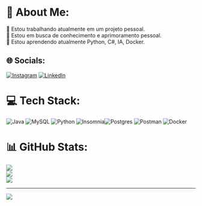 # 💫 About Me:
🔭 Estou trabalhando atualmente em um projeto pessoal.<br>🤝 Estou em busca de conhecimento e aprimoramento pessoal.<br>🌱 Estou aprendendo atualmente Python, C#, IA, Docker.<br>


## 🌐 Socials:
[![Instagram](https://img.shields.io/badge/Instagram-%23E4405F.svg?logo=Instagram&logoColor=white)](https://instagram.com/lucasrf_silva) [![LinkedIn](https://img.shields.io/badge/LinkedIn-%230077B5.svg?logo=linkedin&logoColor=white)](https://linkedin.com/in/lucasrosaf) 

# 💻 Tech Stack:
![Java](https://img.shields.io/badge/java-%23ED8B00.svg?style=for-the-badge&logo=openjdk&logoColor=white) ![MySQL](https://img.shields.io/badge/mysql-4479A1.svg?style=for-the-badge&logo=mysql&logoColor=white) ![Python](https://img.shields.io/badge/python-3670A0?style=for-the-badge&logo=python&logoColor=ffdd54)  ![Insomnia](https://img.shields.io/badge/Insomnia-black?style=for-the-badge&logo=insomnia&logoColor=5849BE)![Postgres](https://img.shields.io/badge/postgres-%23316192.svg?style=for-the-badge&logo=postgresql&logoColor=white) ![Postman](https://img.shields.io/badge/Postman-FF6C37?style=for-the-badge&logo=postman&logoColor=white) ![Docker](https://img.shields.io/badge/docker-%230db7ed.svg?style=for-the-badge&logo=docker&logoColor=white)
# 📊 GitHub Stats:
![](https://github-readme-stats.vercel.app/api?username=Lucasrof&theme=dark&hide_border=false&include_all_commits=false&count_private=false)<br/>
![](https://github-readme-streak-stats.herokuapp.com/?user=Lucasrof&theme=dark&hide_border=false)<br/>
![](https://github-readme-stats.vercel.app/api/top-langs/?username=Lucasrof&theme=dark&hide_border=false&include_all_commits=false&count_private=false&layout=compact)

---
[![](https://visitcount.itsvg.in/api?id=Lucasrof&icon=0&color=0)](https://visitcount.itsvg.in)

<!-- Proudly created with GPRM ( https://gprm.itsvg.in ) -->
